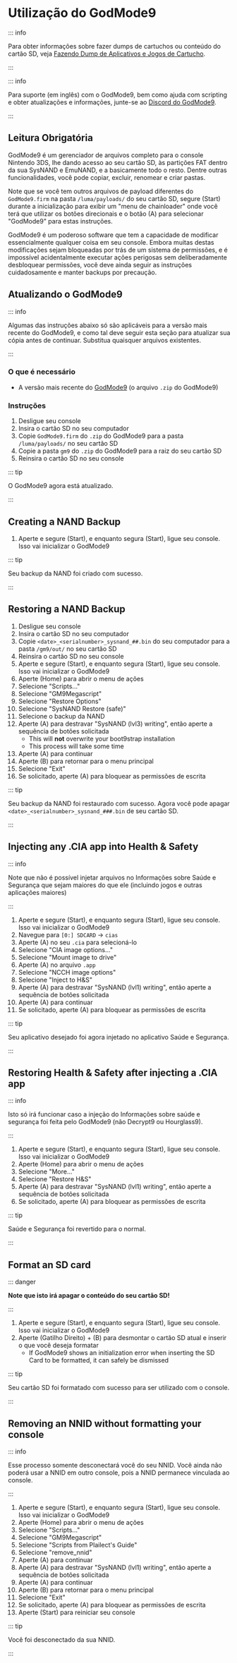 # Utilização do GodMode9

::: info

Para obter informações sobre fazer dumps de cartuchos ou conteúdo do cartão SD, veja [Fazendo Dump de Aplicativos e Jogos de Cartucho](dumping-titles-and-game-cartridges).

:::

::: info

Para suporte (em inglês) com o GodMode9, bem como ajuda com scripting e obter atualizações e informações, junte-se ao [Discord do GodMode9](https://discord.gg/BRcbvtFxX4).

:::

## Leitura Obrigatória

GodMode9 é um gerenciador de arquivos completo para o console Nintendo 3DS, lhe dando acesso ao seu cartão SD, às partições FAT dentro da sua SysNAND e EmuNAND, e a basicamente todo o resto. Dentre outras funcionalidades, você pode copiar, excluir, renomear e criar pastas.

Note que se você tem outros arquivos de payload diferentes do `GodMode9.firm` na pasta `/luma/payloads/` do seu cartão SD, segure (Start) durante a inicialização para exibir um "menu de chainloader" onde você terá que utilizar os botões direcionais e o botão (A) para selecionar "GodMode9" para estas instruções.

GodMode9 é um poderoso software que tem a capacidade de modificar essencialmente qualquer coisa em seu console. Embora muitas destas modificações sejam bloqueadas por trás de um sistema de permissões, e é impossível acidentalmente executar ações perigosas sem deliberadamente desbloquear permissões, você deve ainda seguir as instruções cuidadosamente e manter backups por precaução.

## Atualizando o GodMode9

::: info

Algumas das instruções abaixo só são aplicáveis para a versão mais recente do GodMode9, e como tal deve seguir esta seção para atualizar sua cópia antes de continuar. Substitua quaisquer arquivos existentes.

:::

### O que é necessário

- A versão mais recente do [GodMode9](https://github.com/d0k3/GodMode9/releases/latest) (o arquivo `.zip` do GodMode9)

### Instruções

1. Desligue seu console
2. Insira o cartão SD no seu computador
3. Copie `GodMode9.firm` do `.zip` do GodMode9 para a pasta `/luma/payloads/` no seu cartão SD
4. Copie a pasta `gm9` do `.zip` do GodMode9 para a raiz do seu cartão SD
5. Reinsira o cartão SD no seu console

::: tip

O GodMode9 agora está atualizado.

:::

## Creating a NAND Backup

1. Aperte e segure (Start), e enquanto segura (Start), ligue seu console. Isso vai inicializar o GodMode9

<!--@include: ./_include/nand-backup.md -->

::: tip

Seu backup da NAND foi criado com sucesso.

:::

## Restoring a NAND Backup

1. Desligue seu console
2. Insira o cartão SD no seu computador
3. Copie `<date>_<serialnumber>_sysnand_##.bin` do seu computador para a pasta `/gm9/out/` no seu cartão SD
4. Reinsira o cartão SD no seu console
5. Aperte e segure (Start), e enquanto segura (Start), ligue seu console. Isso vai inicializar o GodMode9
6. Aperte (Home) para abrir o menu de ações
7. Selecione "Scripts..."
8. Selecione "GM9Megascript"
9. Selecione "Restore Options"
10. Selecione "SysNAND Restore (safe)"
11. Selecione o backup da NAND
12. Aperte (A) para destravar "SysNAND (lvl3) writing", então aperte a sequência de botões solicitada
    - This will **not** overwrite your boot9strap installation
    - This process will take some time
13. Aperte (A) para continuar
14. Aperte (B) para retornar para o menu principal
15. Selecione "Exit"
16. Se solicitado, aperte (A) para bloquear as permissões de escrita

::: tip

Seu backup da NAND foi restaurado com sucesso. Agora você pode apagar `<date>_<serialnumber>_sysnand_###.bin` de seu cartão SD.

:::

## Injecting any .CIA app into Health & Safety

::: info

Note que não é possível injetar arquivos no Informações sobre Saúde e Segurança que sejam maiores do que ele (incluindo jogos e outras aplicações maiores)

:::

1. Aperte e segure (Start), e enquanto segura (Start), ligue seu console. Isso vai inicializar o GodMode9
2. Navegue para `[0:] SDCARD` -> `cias`
3. Aperte (A) no seu `.cia` para selecioná-lo
4. Selecione "CIA image options..."
5. Selecione "Mount image to drive"
6. Aperte (A) no arquivo `.app`
7. Selecione "NCCH image options"
8. Selecione "Inject to H&S"
9. Aperte (A) para destravar "SysNAND (lvl1) writing", então aperte a sequência de botões solicitada
10. Aperte (A) para continuar
11. Se solicitado, aperte (A) para bloquear as permissões de escrita

::: tip

Seu aplicativo desejado foi agora injetado no aplicativo Saúde e Segurança.

:::

## Restoring Health & Safety after injecting a .CIA app

::: info

Isto só irá funcionar caso a injeção do Informações sobre saúde e segurança foi feita pelo GodMode9 (não Decrypt9 ou Hourglass9).

:::

1. Aperte e segure (Start), e enquanto segura (Start), ligue seu console. Isso vai inicializar o GodMode9
2. Aperte (Home) para abrir o menu de ações
3. Selecione "More..."
4. Selecione "Restore H&S"
5. Aperte (A) para destravar "SysNAND (lvl1) writing", então aperte a sequência de botões solicitada
6. Se solicitado, aperte (A) para bloquear as permissões de escrita

::: tip

Saúde e Segurança foi revertido para o normal.

:::

## Format an SD card

::: danger

**Note que isto irá apagar o conteúdo do seu cartão SD!**

:::

1. Aperte e segure (Start), e enquanto segura (Start), ligue seu console. Isso vai inicializar o GodMode9
2. Aperte (Gatilho Direito) + (B) para desmontar o cartão SD atual e inserir o que você deseja formatar
   - If GodMode9 shows an initialization error when inserting the SD Card to be formatted, it can safely be dismissed

<!--@include: ./_include/format-sd-gm9.md -->

::: tip

Seu cartão SD foi formatado com sucesso para ser utilizado com o console.

:::

## Removing an NNID without formatting your console

::: info

Esse processo somente desconectará você do seu NNID. Você ainda não poderá usar a NNID em outro console, pois a NNID permanece vinculada ao console.

:::

1. Aperte e segure (Start), e enquanto segura (Start), ligue seu console. Isso vai inicializar o GodMode9
2. Aperte (Home) para abrir o menu de ações
3. Selecione "Scripts..."
4. Selecione "GM9Megascript"
5. Selecione "Scripts from Plailect's Guide"
6. Selecione "remove_nnid"
7. Aperte (A) para continuar
8. Aperte (A) para destravar "SysNAND (lvl1) writing", então aperte a sequência de botões solicitada
9. Aperte (A) para continuar
10. Aperte (B) para retornar para o menu principal
11. Selecione "Exit"
12. Se solicitado, aperte (A) para bloquear as permissões de escrita
13. Aperte (Start) para reiniciar seu console

::: tip

Você foi desconectado da sua NNID.

:::
